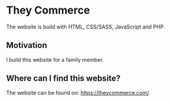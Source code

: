 # They Commerce

The website is build with HTML, CSS/SASS, JavaScript and PHP. 

## Motivation

I build this website for a family member.

## Where can I find this website?

The website can be found on: https://theycommerce.com/.
